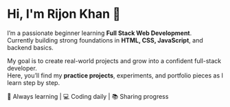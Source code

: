 # Hi, I'm Rijon Khan 👋

I’m a passionate beginner learning **Full Stack Web Development**.  
Currently building strong foundations in **HTML, CSS, JavaScript**, and backend basics.  

My goal is to create real-world projects and grow into a confident full-stack developer.  
Here, you’ll find my **practice projects**, experiments, and portfolio pieces as I learn step by step.

🚀 Always learning | 💻 Coding daily | 📚 Sharing progress
